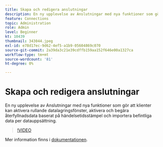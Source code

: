 ```yaml
---
title: Skapa och redigera anslutningar
description: En ny upplevelse av Anslutningar med nya funktioner som gör att klienter kan aktivera rullande datalagringsfönster, aktivera och begära data för bakåtfyllnad baserat på händelser.. (Beskrivningarna ska vara mellan 60 och 160 tecken).
feature: Connections
topic: Administration
role: Admin
level: Beginner
kt: 10439
thumbnail: 343044.jpeg
exl-id: e78d17ec-9d62-4ef5-a1b9-05604869c070
source-git-commit: 2a39da3c21e39cdffb159aa152f646e00a1327ca
workflow-type: tm+mt
source-wordcount: '81'
ht-degree: 0%

---
```


# Skapa och redigera anslutningar

En ny upplevelse av Anslutningar med nya funktioner som gör att klienter kan aktivera rullande datalagringsfönster, aktivera och begära återfyllnadsdata baserat på händelsetidsstämpel och importera befintliga data per datauppsättning.

>[!VIDEO](https://video.tv.adobe.com/v/343044/?quality=12&learn=on)

Mer information finns i [dokumentationen](https://experienceleague.adobe.com/docs/analytics-platform/using/cja-connections/create-connection.html?lang=sv-SE).

